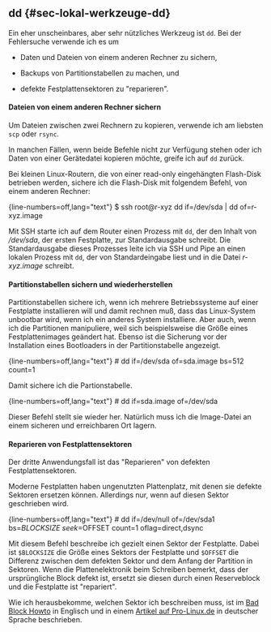 
## dd {#sec-lokal-werkzeuge-dd}

Ein eher unscheinbares, aber sehr nützliches Werkzeug ist `dd`.
Bei der Fehlersuche verwende ich es um

*   Daten und Dateien von einem anderen Rechner zu sichern,

*   Backups von Partitionstabellen zu machen, und

*   defekte Festplattensektoren zu "reparieren".

#### Dateien von einem anderen Rechner sichern

Um Dateien zwischen zwei Rechnern zu kopieren, verwende ich am
liebsten `scp` oder `rsync`.

In manchen Fällen, wenn beide Befehle nicht zur Verfügung stehen oder ich
Daten von einer Gerätedatei kopieren möchte, greife ich auf `dd` zurück.

Bei kleinen Linux-Routern, die von einer read-only eingehängten Flash-Disk
betrieben werden, sichere ich die Flash-Disk mit folgendem Befehl, von einem
anderen Rechner:

{line-numbers=off,lang="text"}
    $ ssh root@r-xyz dd if=/dev/sda | dd of=r-xyz.image

Mit SSH starte ich auf dem Router einen Prozess mit `dd`, der den Inhalt von
*/dev/sda*, der ersten Festplatte, zur Standardausgabe schreibt. Die
Standardausgabe dieses Prozesses leite ich via SSH und Pipe an einen lokalen
Prozess mit `dd`, der von Standardeingabe liest und in die Datei *r-xyz.image*
schreibt.

#### Partitionstabellen sichern und wiederherstellen

Partitionstabellen sichere ich, wenn ich mehrere Betriebssysteme
auf einer Festplatte installieren will und damit rechnen muß, dass das
Linux-System unbootbar wird, wenn ich ein anderes System installiere.
Aber auch, wenn ich die Partitionen manipuliere, weil sich beispielsweise die
Größe eines Festplattenimages geändert hat.
Ebenso ist die Sicherung vor der Installation eines Bootloaders in der
Partitionstabelle angezeigt.

{line-numbers=off,lang="text"}
    # dd if=/dev/sda of=sda.image bs=512 count=1

Damit sichere ich die Partionstabelle.

{line-numbers=off,lang="text"}
    # dd if=sda.image of=/dev/sda

Dieser Befehl stellt sie wieder her.
Natürlich muss ich die Image-Datei an einem sicheren und
erreichbaren Ort lagern.

#### Reparieren von Festplattensektoren

Der dritte Anwendungsfall ist das "Reparieren" von defekten
Festplattensektoren.

Moderne Festplatten haben ungenutzten Plattenplatz, mit denen sie
defekte Sektoren ersetzen können.
Allerdings nur, wenn auf diesen Sektor geschrieben wird.

{line-numbers=off,lang="text"}
    # dd if=/dev/null of=/dev/sda1 bs=$BLOCKSIZE \
         seek=$OFFSET count=1 oflag=direct,dsync

Mit diesem Befehl beschreibe ich gezielt einen Sektor der Festplatte.
Dabei ist `$BLOCKSIZE` die Größe eines Sektors der Festplatte und `$OFFSET` die
Differenz zwischen dem defekten Sektor und dem Anfang der Partition in
Sektoren.
Wenn die Plattenelektronik beim Schreiben bemerkt, dass der ursprüngliche
Block defekt ist, ersetzt sie diesen durch einen Reserveblock und die
Festplatte ist "repariert".

Wie ich herausbekomme, welchen Sektor ich beschreiben muss, ist im
[Bad Block Howto][badblockhowto] in Englisch und in einem
[Artikel auf Pro-Linux.de][prolinuxbadblocks] in deutscher Sprache beschrieben.

[badblockhowto]: http://smartmontools.sourceforge.net/badblockhowto.html

[prolinuxbadblocks]: http://www.pro-linux.de/-01028c
